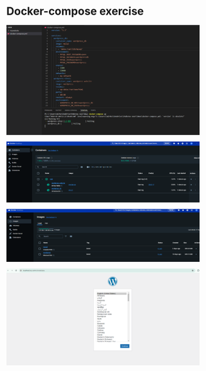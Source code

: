 # Docker-compose exercise

![Docker-composePage](screenshots/1.png)

![Docker-composePage](screenshots/2.png)

![Docker-composePage](screenshots/3.png)

![Docker-composePage](screenshots/4.png)
